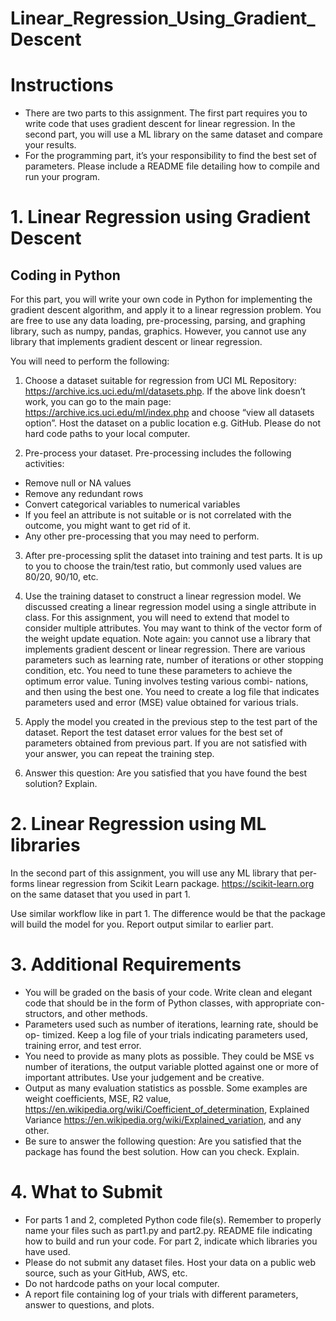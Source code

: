 # Linear_Regression_Using_Gradient_Descent

# Instructions
- There are two parts to this assignment. The first part requires you to write code that uses gradient descent for linear regression. In the second part, you will use a ML library on the same dataset and compare your results.
- For the programming part, it’s your responsibility to find the best set of parameters. Please include a README file detailing how to compile and run your program.

# 1. Linear Regression using Gradient Descent
## Coding in Python
For this part, you will write your own code in Python for implementing the gradient descent algorithm, and apply it to a linear regression problem. You are free to use any data loading, pre-processing, parsing, and graphing library, such as numpy, pandas, graphics. However, you cannot use any library that implements gradient descent or linear regression.

You will need to perform the following:
1. Choose a dataset suitable for regression from UCI ML Repository: https://archive.ics.uci.edu/ml/datasets.php. If the above link doesn’t work, you can go to the main page: https://archive.ics.uci.edu/ml/index.php and choose “view all datasets option”. Host the dataset on a public location e.g. GitHub. Please do not hard code paths to your local computer.

2. Pre-process your dataset. Pre-processing includes the following activities:
- Remove null or NA values
- Remove any redundant rows
- Convert categorical variables to numerical variables
- If you feel an attribute is not suitable or is not correlated with the outcome, you might want to get rid of it.
- Any other pre-processing that you may need to perform.

3. After pre-processing split the dataset into training and test parts. It is up to you to choose the train/test ratio, but commonly used values are 80/20, 90/10, etc.

4. Use the training dataset to construct a linear regression model. We discussed creating a linear regression model using a single attribute in class. For this assignment, you will need to extend that model to consider multiple attributes. You may want to think of the vector form of the weight update equation. Note again: you cannot use a library that implements gradient descent or linear regression. There are various parameters such as learning rate, number of iterations or other stopping condition, etc. You need to tune these parameters to achieve the optimum error value. Tuning involves testing various combi- nations, and then using the best one. You need to create a log file that indicates parameters used and error (MSE) value obtained for various trials.

5. Apply the model you created in the previous step to the test part of the dataset. Report the test dataset error values for the best set of parameters obtained from previous part. If you are not satisfied with your answer, you can repeat the training step.

6. Answer this question: Are you satisfied that you have found the best solution? Explain.

# 2. Linear Regression using ML libraries
In the second part of this assignment, you will use any ML library that per- forms linear regression from Scikit Learn package. https://scikit-learn.org on the same dataset that you used in part 1.

Use similar workflow like in part 1. The difference would be that the package will build the model for you. Report output similar to earlier part.

# 3. Additional Requirements
- You will be graded on the basis of your code. Write clean and elegant code that should be in the form of Python classes, with appropriate con- structors, and other methods.
- Parameters used such as number of iterations, learning rate, should be op- timized. Keep a log file of your trials indicating parameters used, training error, and test error.
- You need to provide as many plots as possible. They could be MSE vs number of iterations, the output variable plotted against one or more of important attributes. Use your judgement and be creative.
- Output as many evaluation statistics as possble. Some examples are weight coefficients, MSE, R2 value, https://en.wikipedia.org/wiki/Coefficient_of_determination, Explained Variance https://en.wikipedia.org/wiki/Explained_variation, and any other.
- Be sure to answer the following question: Are you satisfied that the package has found the best solution. How can you check. Explain.

# 4. What to Submit
- For parts 1 and 2, completed Python code file(s). Remember to properly name your files such as part1.py and part2.py.
README file indicating how to build and run your code. For part 2, indicate which libraries you have used.
- Please do not submit any dataset files. Host your data on a public web source, such as your GitHub, AWS, etc.
- Do not hardcode paths on your local computer.
- A report file containing log of your trials with different parameters, answer to questions, and plots.

